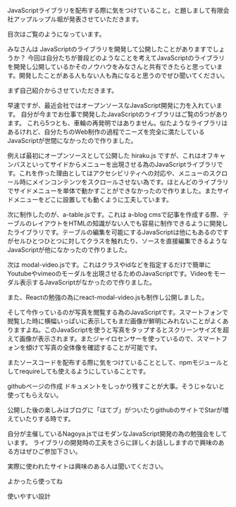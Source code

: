JavaScriptライブラリを配布する際に気をつけていること。と題しまして有限会社アップルップル堀が発表させていただきます。

目次はご覧のようになっています。

みなさんは JavaScriptのライブラリを開発して公開したことがありますでしょうか？
今回は自分たちが普段どのようなことを考えてJavaScriptのライブラリを開発し公開しているかそのノウハウをみなさんと共有できたらと思っています。開発したことがある人もない人も為になると思うのでぜひ聞いてください。

まず自己紹介からさせていただきます。


早速ですが、最近会社ではオープンソースなJavaScript開発に力を入れています。
自分が今までお仕事で開発したJavaScriptのライブラリはご覧の5つがあります。
これら5つとも、車輪の再発明ではありません。似たようなライブラリはあるけれど、自分たちのWeb制作の過程でニーズを完全に満たしているJavaScriptが世間になかったので作りました。

例えば最初にオープンソースとして公開した hiraku.js ですが、これはオフキャンバスといってサイドからメニューを出現させる為のJavaScriptライブラリです。これを作った理由としてはアクセシビリティへの対応や、メニューのスクロール時にメインコンテンツをスクロールさせない為です。ほとんどのライブラリでサイドメニューを単体で動かすことができなかったので作りました。またサイドメニューをどこに設置しても動くように工夫しています。

次に制作したのが、a-table.jsです。これは a-blog cmsで記事を作成する際、テーブルのレイアウトをHTMLの知識がない人でも容易に制作できるように開発したライブラリです。テーブルの編集を可能にするJavaScriptは他にもあるのですがセルひとつひとつに対してクラスを触れたり、ソースを直接編集できるようなJavaScriptが他になかったので作りました。

次は modal-video.jsです。これはクラスやidなどを指定するだけで簡単にYoutubeやvimeoのモーダルを出現させるためのJavaScriptです。Videoをモーダル表示するJavaScriptがなかったので作りました。

また、Reactの勉強の為にreact-modal-video.jsも制作し公開しました。

そして今作っているのが写真を閲覧する為のJavaScriptです。スマートフォンで閲覧した時に横幅いっぱいに表示してもまだ画像が鮮明にみれないことがよくありますよね。このJavaScriptを使うと写真をタップするとスクリーンサイズを超えて画像が表示されます。またジャイロセンサーを使っているので、スマートフォンを傾けて写真の全体像を確認することが可能です。

またソースコードを配布する際に気をつけていることとして、npmモジュールとしてrequireしても使えるようにしていることです。

githubページの作成
ドキュメントをしっかり残すことが大事。そうじゃないと使ってもらえない。

公開した後の楽しみはブログに「はてブ」がついたりgithubのサイトでStarが増えていたりする時です。

自分が主催しているNagoya.jsではモダンなJavaScript開発の為の勉強会をしています。
ライブラリの開発時の工夫をさらに詳しくお話ししますので興味のある方はぜひご参加下さい。

実際に使われたサイトは興味のある人は聞いてください。

よかったら使ってね

使いやすい設計
